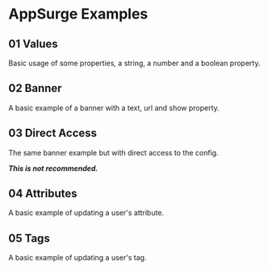 # AppSurge Examples

## 01 Values

Basic usage of some properties, a string, a number and a boolean property.

## 02 Banner

A basic example of a banner with a text, url and show property.

## 03 Direct Access

The same banner example but with direct access to the config.

**_This is not recommended._**

## 04 Attributes

A basic example of updating a user's attribute.

## 05 Tags

A basic example of updating a user's tag.
